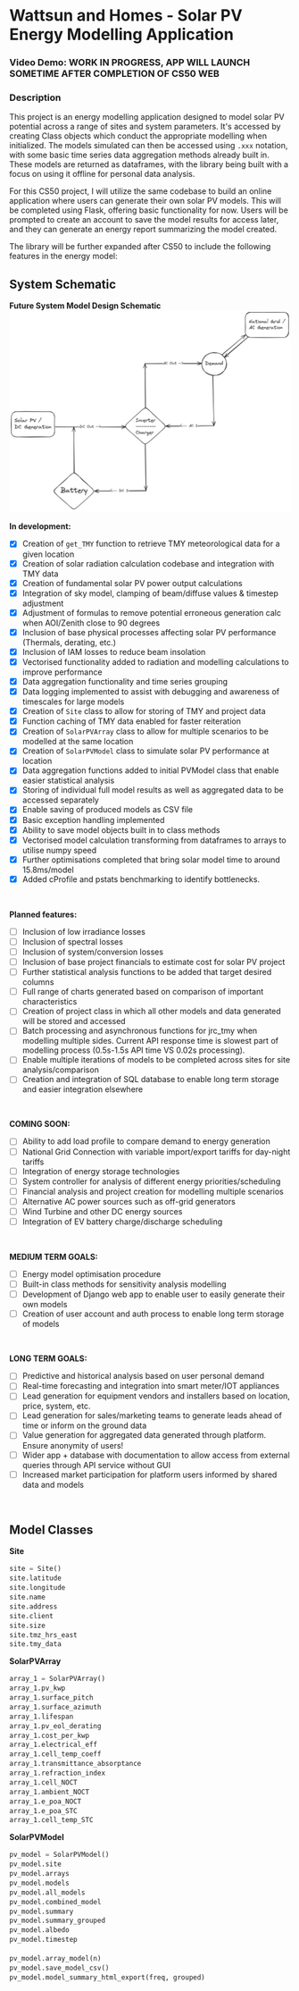 # Wattsun and Homes - Solar PV Energy Modelling Application
### Video Demo:  <URL HERE> **WORK IN PROGRESS, APP WILL LAUNCH SOMETIME AFTER COMPLETION OF CS50 WEB**
### Description
This project is an energy modelling application designed to model solar PV potential across a range of sites and system parameters. It's accessed by creating Class objects which conduct the appropriate modelling when initialized. The models simulated can then be accessed using `.xxx` notation, with some basic time series data aggregation methods already built in. These models are returned as dataframes, with the library being built with a focus on using it offline for personal data analysis.

For this CS50 project, I will utilize the same codebase to build an online application where users can generate their own solar PV models. This will be completed using Flask, offering basic functionality for now. Users will be prompted to create an account to save the model results for access later, and they can generate an energy report summarizing the model created.

The library will be further expanded after CS50 to include the following features in the energy model:
<br>

## System Schematic
**Future System Model Design Schematic**
![alt text](<static/Solar_Model_Technical_Diagram_2.png>)
<br>


**In development:**
- [x] Creation of `get_TMY` function to retrieve TMY meteorological data for a given location
- [x] Creation of solar radiation calculation codebase and integration with TMY data
- [x] Creation of fundamental solar PV power output calculations
- [x] Integration of sky model, clamping of beam/diffuse values & timestep adjustment
- [x] Adjustment of formulas to remove potential erroneous generation calc when AOI/Zenith close to 90 degrees
- [x] Inclusion of base physical processes affecting solar PV performance (Thermals, derating, etc.)
- [x] Inclusion of IAM losses to reduce beam insolation
- [x] Vectorised functionality added to radiation and modelling calculations to improve performance
- [x] Data aggregation functionality and time series grouping
- [x] Data logging implemented to assist with debugging and awareness of timescales for large models
- [x] Creation of `Site` class to allow for storing of TMY and project data
- [x] Function caching of TMY data enabled for faster reiteration
- [x] Creation of `SolarPVArray` class to allow for multiple scenarios to be modelled at the same location
- [x] Creation of `SolarPVModel` class to simulate solar PV performance at location
- [x] Data aggregation functions added to initial PVModel class that enable easier statistical analysis
- [x] Storing of individual full model results as well as aggregated data to be accessed separately
- [x] Enable saving of produced models as CSV file
- [x] Basic exception handling implemented
- [x] Ability to save model objects built in to class methods
- [x] Vectorised model calculation transforming from dataframes to arrays to utilise numpy speed
- [x] Further optimisations completed that bring solar model time to around 15.8ms/model
- [x] Added cProfile and pstats benchmarking to identify bottlenecks.
<br>

**Planned features:**
- [ ] Inclusion of low irradiance losses
- [ ] Inclusion of spectral losses
- [ ] Inclusion of system/conversion losses
- [ ] Inclusion of base project financials to estimate cost for solar PV project
- [ ] Further statistical analysis functions to be added that target desired columns
- [ ] Full range of charts generated based on comparison of important characteristics
- [ ] Creation of project class in which all other models and data generated will be stored and accessed
- [ ] Batch processing and asynchronous functions for jrc_tmy when modelling multiple sides. Current
API response time is slowest part of modelling process (0.5s-1.5s API time VS 0.02s processing).
- [ ] Enable multiple iterations of models to be completed across sites for site analysis/comparison
- [ ] Creation and integration of SQL database to enable long term storage and easier integration elsewhere
<br>

**COMING SOON:**
- [ ] Ability to add load profile to compare demand to energy generation
- [ ] National Grid Connection with variable import/export tariffs for day-night tariffs
- [ ] Integration of energy storage technologies
- [ ] System controller for analysis of different energy priorities/scheduling
- [ ] Financial analysis and project creation for modelling multiple scenarios
- [ ] Alternative AC power sources such as off-grid generators
- [ ] Wind Turbine and other DC energy sources
- [ ] Integration of EV battery charge/discharge scheduling
<br>

**MEDIUM TERM GOALS:**
- [ ] Energy model optimisation procedure
- [ ] Built-in class methods for sensitivity analysis modelling
- [ ] Development of Django web app to enable user to easily generate their own models
- [ ] Creation of user account and auth process to enable long term storage of models
<br>

**LONG TERM GOALS:**
- [ ] Predictive and historical analysis based on user personal demand
- [ ] Real-time forecasting and integration into smart meter/IOT appliances
- [ ] Lead generation for equipment vendors and installers based on location, price, system, etc.
- [ ] Lead generation for sales/marketing teams to generate leads ahead of time or inform on the ground data
- [ ] Value generation for aggregated data generated through platform. Ensure anonymity of users!
- [ ] Wider app + database with documentation to allow access from external queries through API service without GUI
- [ ] Increased market participation for platform users informed by shared data and models
<br>


## Model Classes

**Site**
```python
site = Site()
site.latitude
site.longitude
site.name
site.address
site.client
site.size
site.tmz_hrs_east
site.tmy_data
```

**SolarPVArray**
```python
array_1 = SolarPVArray()
array_1.pv_kwp
array_1.surface_pitch
array_1.surface_azimuth
array_1.lifespan
array_1.pv_eol_derating
array_1.cost_per_kwp
array_1.electrical_eff
array_1.cell_temp_coeff
array_1.transmittance_absorptance
array_1.refraction_index
array_1.cell_NOCT
array_1.ambient_NOCT
array_1.e_poa_NOCT
array_1.e_poa_STC
array_1.cell_temp_STC
```

**SolarPVModel**
```python
pv_model = SolarPVModel()
pv_model.site
pv_model.arrays
pv_model.models
pv_model.all_models
pv_model.combined_model
pv_model.summary
pv_model.summary_grouped
pv_model.albedo
pv_model.timestep

pv_model.array_model(n)
pv_model.save_model_csv()
pv_model.model_summary_html_export(freq, grouped)


```
